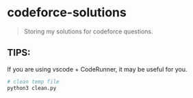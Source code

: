 # codeforce-solutions

> Storing my solutions for codeforce questions.

## TIPS:
If you are using vscode + CodeRunner, it may be useful for you.

```python
# clean temp file
python3 clean.py
```